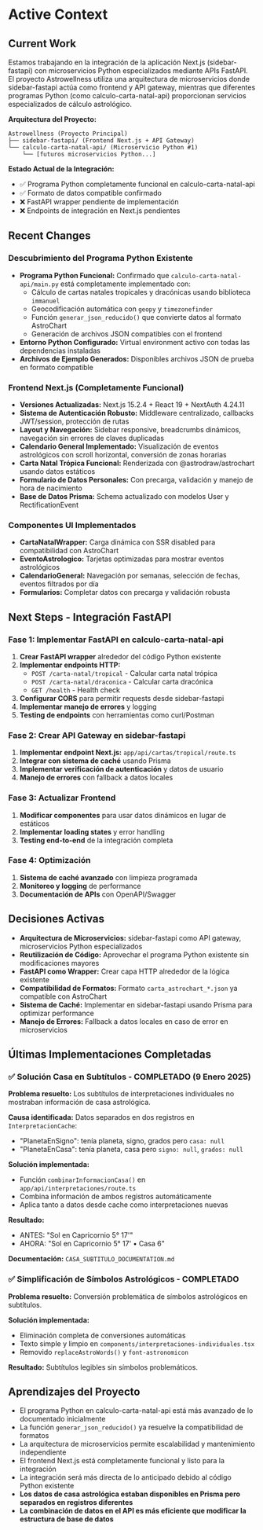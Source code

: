 # Active Context

## Current Work

Estamos trabajando en la integración de la aplicación Next.js (sidebar-fastapi) con microservicios Python especializados mediante APIs FastAPI. El proyecto Astrowellness utiliza una arquitectura de microservicios donde sidebar-fastapi actúa como frontend y API gateway, mientras que diferentes programas Python (como calculo-carta-natal-api) proporcionan servicios especializados de cálculo astrológico.

**Arquitectura del Proyecto:**
```
Astrowellness (Proyecto Principal)
├── sidebar-fastapi/ (Frontend Next.js + API Gateway)
└── calculo-carta-natal-api/ (Microservicio Python #1)
    └── [futuros microservicios Python...]
```

**Estado Actual de la Integración:**
- ✅ Programa Python completamente funcional en calculo-carta-natal-api
- ✅ Formato de datos compatible confirmado
- ❌ FastAPI wrapper pendiente de implementación
- ❌ Endpoints de integración en Next.js pendientes

## Recent Changes

### **Descubrimiento del Programa Python Existente**
*   **Programa Python Funcional:** Confirmado que `calculo-carta-natal-api/main.py` está completamente implementado con:
    - Cálculo de cartas natales tropicales y dracónicas usando biblioteca `immanuel`
    - Geocodificación automática con `geopy` y `timezonefinder`
    - Función `generar_json_reducido()` que convierte datos al formato AstroChart
    - Generación de archivos JSON compatibles con el frontend
*   **Entorno Python Configurado:** Virtual environment activo con todas las dependencias instaladas
*   **Archivos de Ejemplo Generados:** Disponibles archivos JSON de prueba en formato compatible

### **Frontend Next.js (Completamente Funcional)**
*   **Versiones Actualizadas:** Next.js 15.2.4 + React 19 + NextAuth 4.24.11
*   **Sistema de Autenticación Robusto:** Middleware centralizado, callbacks JWT/session, protección de rutas
*   **Layout y Navegación:** Sidebar responsive, breadcrumbs dinámicos, navegación sin errores de claves duplicadas
*   **Calendario General Implementado:** Visualización de eventos astrológicos con scroll horizontal, conversión de zonas horarias
*   **Carta Natal Trópica Funcional:** Renderizada con @astrodraw/astrochart usando datos estáticos
*   **Formulario de Datos Personales:** Con precarga, validación y manejo de hora de nacimiento
*   **Base de Datos Prisma:** Schema actualizado con modelos User y RectificationEvent

### **Componentes UI Implementados**
*   **CartaNatalWrapper:** Carga dinámica con SSR disabled para compatibilidad con AstroChart
*   **EventoAstrologico:** Tarjetas optimizadas para mostrar eventos astrológicos
*   **CalendarioGeneral:** Navegación por semanas, selección de fechas, eventos filtrados por día
*   **Formularios:** Completar datos con precarga y validación robusta

## Next Steps - Integración FastAPI

### **Fase 1: Implementar FastAPI en calculo-carta-natal-api**
1. **Crear FastAPI wrapper** alrededor del código Python existente
2. **Implementar endpoints HTTP:**
   - `POST /carta-natal/tropical` - Calcular carta natal trópica
   - `POST /carta-natal/draconica` - Calcular carta dracónica
   - `GET /health` - Health check
3. **Configurar CORS** para permitir requests desde sidebar-fastapi
4. **Implementar manejo de errores** y logging
5. **Testing de endpoints** con herramientas como curl/Postman

### **Fase 2: Crear API Gateway en sidebar-fastapi**
1. **Implementar endpoint Next.js:** `app/api/cartas/tropical/route.ts`
2. **Integrar con sistema de caché** usando Prisma
3. **Implementar verificación de autenticación** y datos de usuario
4. **Manejo de errores** con fallback a datos locales

### **Fase 3: Actualizar Frontend**
1. **Modificar componentes** para usar datos dinámicos en lugar de estáticos
2. **Implementar loading states** y error handling
3. **Testing end-to-end** de la integración completa

### **Fase 4: Optimización**
1. **Sistema de caché avanzado** con limpieza programada
2. **Monitoreo y logging** de performance
3. **Documentación de APIs** con OpenAPI/Swagger

## Decisiones Activas

- **Arquitectura de Microservicios:** sidebar-fastapi como API gateway, microservicios Python especializados
- **Reutilización de Código:** Aprovechar el programa Python existente sin modificaciones mayores
- **FastAPI como Wrapper:** Crear capa HTTP alrededor de la lógica existente
- **Compatibilidad de Formatos:** Formato `carta_astrochart_*.json` ya compatible con AstroChart
- **Sistema de Caché:** Implementar en sidebar-fastapi usando Prisma para optimizar performance
- **Manejo de Errores:** Fallback a datos locales en caso de error en microservicios

## Últimas Implementaciones Completadas

### ✅ **Solución Casa en Subtítulos** - COMPLETADO (9 Enero 2025)
**Problema resuelto:** Los subtítulos de interpretaciones individuales no mostraban información de casa astrológica.

**Causa identificada:** Datos separados en dos registros en `InterpretacionCache`:
- "PlanetaEnSigno": tenía planeta, signo, grados pero `casa: null`
- "PlanetaEnCasa": tenía planeta, casa pero `signo: null`, `grados: null`

**Solución implementada:**
- Función `combinarInformacionCasa()` en `app/api/interpretaciones/route.ts`
- Combina información de ambos registros automáticamente
- Aplica tanto a datos desde cache como interpretaciones nuevas

**Resultado:**
- ANTES: "Sol en Capricornio 5° 17'"
- AHORA: "Sol en Capricornio 5° 17' • Casa 6"

**Documentación:** `CASA_SUBTITULO_DOCUMENTATION.md`

### ✅ **Simplificación de Símbolos Astrológicos** - COMPLETADO
**Problema resuelto:** Conversión problemática de símbolos astrológicos en subtítulos.

**Solución implementada:**
- Eliminación completa de conversiones automáticas
- Texto simple y limpio en `components/interpretaciones-individuales.tsx`
- Removido `replaceAstroWords()` y `font-astronomicon`

**Resultado:** Subtítulos legibles sin símbolos problemáticos.

## Aprendizajes del Proyecto

- El programa Python en calculo-carta-natal-api está más avanzado de lo documentado inicialmente
- La función `generar_json_reducido()` ya resuelve la compatibilidad de formatos
- La arquitectura de microservicios permite escalabilidad y mantenimiento independiente
- El frontend Next.js está completamente funcional y listo para la integración
- La integración será más directa de lo anticipado debido al código Python existente
- **Los datos de casa astrológica estaban disponibles en Prisma pero separados en registros diferentes**
- **La combinación de datos en el API es más eficiente que modificar la estructura de base de datos**
